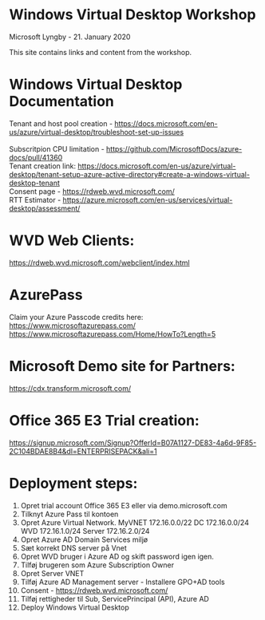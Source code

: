 # Windows Virtual Desktop Workshop
Microsoft Lyngby - 21. January 2020

This site contains links and content from the workshop.


# Windows Virtual Desktop Documentation
Tenant and host pool creation - https://docs.microsoft.com/en-us/azure/virtual-desktop/troubleshoot-set-up-issues<br>
<br>Subscritpion CPU limitation - https://github.com/MicrosoftDocs/azure-docs/pull/41360
<br>Tenant creation link: https://docs.microsoft.com/en-us/azure/virtual-desktop/tenant-setup-azure-active-directory#create-a-windows-virtual-desktop-tenant
<br>Consent page - https://rdweb.wvd.microsoft.com/
<br>RTT Estimator - https://azure.microsoft.com/en-us/services/virtual-desktop/assessment/

# WVD Web Clients: 
https://rdweb.wvd.microsoft.com/webclient/index.html

# AzurePass
Claim your Azure Passcode credits here:<br>
https://www.microsoftazurepass.com/<br>
https://www.microsoftazurepass.com/Home/HowTo?Length=5

# Microsoft Demo site for Partners:
https://cdx.transform.microsoft.com/

# Office 365 E3 Trial creation:
https://signup.microsoft.com/Signup?OfferId=B07A1127-DE83-4a6d-9F85-2C104BDAE8B4&dl=ENTERPRISEPACK&ali=1

# Deployment steps:
 
 1. Opret trial account Office 365 E3 eller via demo.microsoft.com
 2. Tilknyt Azure Pass til kontoen
 3. Opret Azure Virtual Network.
    MyVNET
    172.16.0.0/22
    DC 172.16.0.0/24
    WVD 172.16.1.0/24
    Server 172.16.2.0/24
 4. Opret Azure AD Domain Services miljø
 5. Sæt korrekt DNS server på Vnet
 6. Opret WVD bruger i Azure AD og skift password igen igen.
 7. Tilføj brugeren som Azure Subscription Owner
 8. Opret Server VNET
 9. Tilføj Azure AD Management server - Installere GPO+AD tools
10. Consent - https://rdweb.wvd.microsoft.com/
11. Tilføj rettigheder til Sub, ServicePrincipal (API), Azure AD
12. Deploy Windows Virtual Desktop

